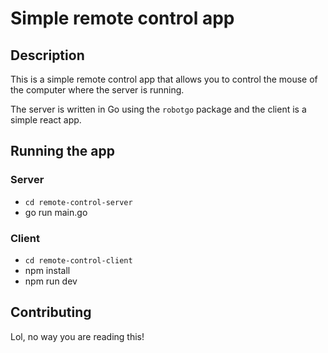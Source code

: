 # Simple remote control app


## Description

This is a simple remote control app that allows you to control the mouse of the computer where the server is running.

The server is written in Go using the `robotgo` package and the client is a simple react app.

## Running the app

### Server
- `cd remote-control-server`
- go run main.go

### Client

- `cd remote-control-client`
- npm install
- npm run dev


## Contributing

Lol, no way you are reading this!
